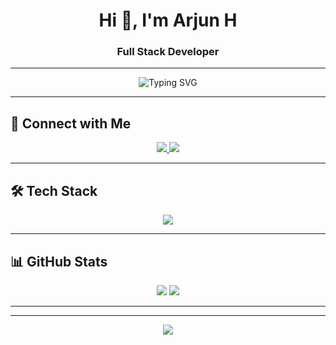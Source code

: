 <h1 align="center">Hi 👋, I'm Arjun H</h1>
<h3 align="center">Full Stack Developer</h3>

---

<p align="center">
  <img src="https://readme-typing-svg.herokuapp.com?font=Fira+Code&size=22&pause=1000&center=true&vCenter=true&width=435&lines=Welcome+to+my+GitHub+Profile!;+🚀" alt="Typing SVG" />
</p>

---

## 🔗 **Connect with Me**
<p align="center">
    <a href="https://www.linkedin.com/in/arjun-h-40701028b" target="_blank">
        <img src="https://img.shields.io/badge/LinkedIn-blue?logo=linkedin&style=for-the-badge" />
    </a>
    <a href="mailto:arjunhari0312@gmail.com" target="_blank">
        <img src="https://img.shields.io/badge/Gmail-D14836?logo=gmail&style=for-the-badge" />
    </a>
</p>

---

## 🛠 **Tech Stack**
<p align="center">
  <img src="https://skillicons.dev/icons?i=html,css,js,react,nodejs,python,github,vscode" />
</p>

---

## 📊 **GitHub Stats**
<p align="center">
    <img src="https://github-readme-stats.vercel.app/api?username=YOUR-GITHUB-ID&show_icons=true&theme=radical" />
    <img src="https://github-readme-streak-stats.herokuapp.com/?user=YOUR-GITHUB-ID&theme=radical" />
</p>

---


---

<p align="center">
  <img src="https://capsule-render.vercel.app/api?type=waving&color=gradient&height=100&section=footer"/>
</p>
















